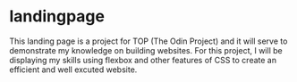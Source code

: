 # landingpage
This landing page is a project for TOP (The Odin Project) and it will serve to demonstrate my knowledge on building websites. For this project, I will be displaying my skills using flexbox and other features of CSS to create an efficient and well excuted website.